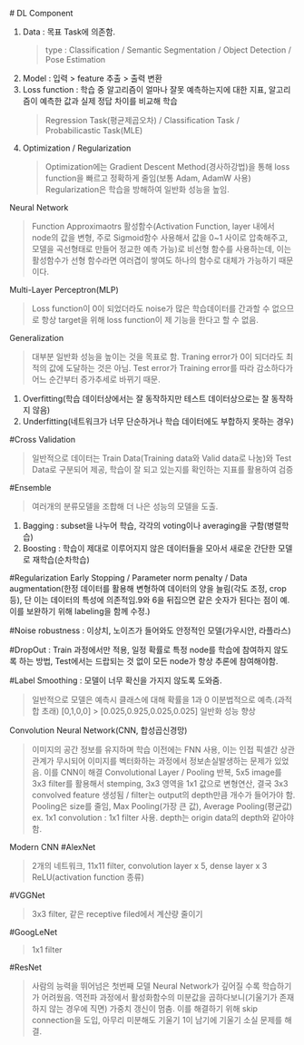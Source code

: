 #<week1>
DL Component
1. Data : 목표 Task에 의존함.
    > type : Classification / Semantic Segmentation / Object Detection / Pose Estimation 
2. Model : 입력 > feature 추출 > 출력 변환
3. Loss function : 학습 중 알고리즘이 얼마나 잘못 예측하는지에 대한 지표, 알고리즘이 예측한 값과 실제 정답 차이를 비교해 학습
    > Regression Task(평균제곱오차) / Classification Task / Probabilicastic Task(MLE)
4. Optimization / Regularization
    > Optimization에는 Gradient Descent Method(경사하강법)을 통해 loss function을 빠르고 정확하게 줄임(보통 Adam, AdamW 사용)
    > Regularization은 학습을 방해하여 일반화 성능을 높임.


Neural Network
> Function Approximaotrs
> 활성함수(Activation Function, layer 내에서 node의 값을 변형, 주로 Sigmoid함수 사용해서 값을 0~1 사이로 압축해주고, 모델을 곡선형태로 만들어 정교한 예측 가능)로 비선형 함수를 사용하는데, 이는 활성함수가 선형 함수라면 여러겹이 쌓여도 하나의 함수로 대체가 가능하기 때문이다.


Multi-Layer Perceptron(MLP)
> Loss function이 0이 되었더라도 noise가 많은 학습데이터를 간과할 수 없으므로 항상 target을 위해 loss function이 제 기능을 한다고 할 수 없음.


Generalization
> 대부분 일반화 성능을 높이는 것을 목표로 함. Traning error가 0이 되더라도 최적의 값에 도달하는 것은 아님. Test error가 Training error를 따라 감소하다가 어느 순간부터 증가추세로 바뀌기 때문.
1. Overfitting(학습 데이터상에서는 잘 동작하지만 테스트 데이터상으로는 잘 동작하지 않음)
2. Underfitting(네트워크가 너무 단순하거나 학습 데이터에도 부합하지 못하는 경우)

#Cross Validation
> 일반적으로 데이터는 Train Data(Training data와 Valid data로 나눔)와 Test Data로 구분되어 제공, 학습이 잘 되고 있는지를 확인하는 지표를 활용하여 검증

#Ensemble
> 여러개의 분류모델을 조합해 더 나은 성능의 모델을 도출.
1. Bagging : subset을 나누어 학습, 각각의 voting이나 averaging을 구함(병렬학습)
2. Boosting : 학습이 제대로 이루어지지 않은 데이터들을 모아서 새로운 간단한 모델로 재학습(순차학습)

#Regularization
Early Stopping / Parameter norm penalty / Data augmentation(한정 데이터를 활용해 변형하여 데이터의 양을 늘림(각도 조정, crop 등), 단 이는 데이터의 특성에 의존적임.9와 6을 뒤집으면 같은 숫자가 된다는 점이 예.이를 보완하기 위해 labeling을 함께 수정.)

#Noise robustness : 이상치, 노이즈가 들어와도 안정적인 모델(가우시안, 라플라스)

#DropOut : Train 과정에서만 적용, 일정 확률로 특정 node를 학습에 참여하지 않도록 하는 방법, Test에서는 드랍되는 것 없이 모든 node가 항상 추론에 참여해야함.

#Label Smoothing : 모델이 너무 확신을 가지지 않도록 도와줌.
> 일반적으로 모델은 예측시 클래스에 대해 확률을 1과 0 이분법적으로 예측.(과적합 초래)
> [0,1,0,0] > [0.025,0.925,0.025,0.025] 일반화 성능 향상


Convolution Neural Network(CNN, 합성곱신경망)
> 이미지의 공간 정보를 유지하며 학습
> 이전에는 FNN 사용, 이는 인접 픽셀간 상관관계가 무시되어 이미지를 벡터화하는 과정에서 정보손실발생하는 문제가 있었음. 이를 CNN이 해결
> Convolutional Layer / Pooling 반복, 5x5 image를 3x3 filter를 활용해서 stemping, 3x3 영역을 1x1 값으로 변형연산, 결국 3x3 convolved feature 생성됨 / filter는 output의 depth만큼 개수가 들어가야 함.
> Pooling은 size를 줄임, Max Pooling(가장 큰 값), Average Pooling(평균값) 
ex. 1x1 convolution : 1x1 filter 사용. depth는 origin data의 depth와 같아야함.


Modern CNN
#AlexNet
> 2개의 네트워크, 11x11 filter, convolution layer x 5, dense layer x 3
> ReLU(activation function 종류)

#VGGNet
> 3x3 filter, 같은 receptive filed에서 계산량 줄이기

#GoogLeNet
> 1x1 filter

#ResNet
> 사람의 능력을 뛰어넘은 첫번째 모델
> Neural Network가 깊어질 수록 학습하기가 어려웠음. 역전파 과정에서 활성화함수의 미분값을 곱하다보니(기울기가 존재하지 않는 경우에 직면) 가중치 갱신이 멈춤. 이를 해결하기 위해 skip connection을 도입, 아무리 미분해도 기울기 1이 남기에 기울기 소실 문제를 해결.